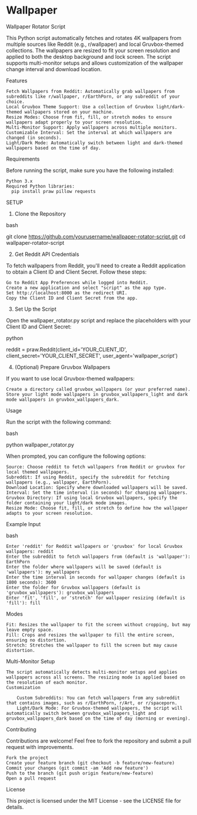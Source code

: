 # Wallpaper
Wallpaper Rotator Script

This Python script automatically fetches and rotates 4K wallpapers from multiple sources like Reddit (e.g., r/wallpaper) and local Gruvbox-themed collections. The wallpapers are resized to fit your screen resolution and applied to both the desktop background and lock screen. The script supports multi-monitor setups and allows customization of the wallpaper change interval and download location.

Features

    Fetch Wallpapers from Reddit: Automatically grab wallpapers from subreddits like r/wallpaper, r/EarthPorn, or any subreddit of your choice.
    Local Gruvbox Theme Support: Use a collection of Gruvbox light/dark-themed wallpapers stored on your machine.
    Resize Modes: Choose from fit, fill, or stretch modes to ensure wallpapers adapt properly to your screen resolution.
    Multi-Monitor Support: Apply wallpapers across multiple monitors.
    Customizable Interval: Set the interval at which wallpapers are changed (in seconds).
    Light/Dark Mode: Automatically switch between light and dark-themed wallpapers based on the time of day.

 Requirements

Before running the script, make sure you have the following installed:

    Python 3.x
    Required Python libraries:
      pip install praw pillow requests

SETUP

  1. Clone the Repository

bash

git clone https://github.com/yourusername/wallpaper-rotator-script.git
cd wallpaper-rotator-script

2. Get Reddit API Credentials

To fetch wallpapers from Reddit, you'll need to create a Reddit application to obtain a Client ID and Client Secret. Follow these steps:

    Go to Reddit App Preferences while logged into Reddit.
    Create a new application and select "script" as the app type.
    Set http://localhost:8000 as the redirect URI.
    Copy the Client ID and Client Secret from the app.

3. Set Up the Script

Open the wallpaper_rotator.py script and replace the placeholders with your Client ID and Client Secret:

python

reddit = praw.Reddit(client_id='YOUR_CLIENT_ID',
                     client_secret='YOUR_CLIENT_SECRET',
                     user_agent='wallpaper_script')

4. (Optional) Prepare Gruvbox Wallpapers

If you want to use local Gruvbox-themed wallpapers:

    Create a directory called gruvbox_wallpapers (or your preferred name).
    Store your light mode wallpapers in gruvbox_wallpapers_light and dark mode wallpapers in gruvbox_wallpapers_dark.

Usage

Run the script with the following command:

bash

python wallpaper_rotator.py

When prompted, you can configure the following options:

    Source: Choose reddit to fetch wallpapers from Reddit or gruvbox for local themed wallpapers.
    Subreddit: If using Reddit, specify the subreddit for fetching wallpapers (e.g., wallpaper, EarthPorn).
    Download Location: Specify where downloaded wallpapers will be saved.
    Interval: Set the time interval (in seconds) for changing wallpapers.
    Gruvbox Directory: If using local Gruvbox wallpapers, specify the folder containing your light/dark mode images.
    Resize Mode: Choose fit, fill, or stretch to define how the wallpaper adapts to your screen resolution.

Example Input

bash
    
    Enter 'reddit' for Reddit wallpapers or 'gruvbox' for local Gruvbox wallpapers: reddit
    Enter the subreddit to fetch wallpapers from (default is 'wallpaper'): EarthPorn
    Enter the folder where wallpapers will be saved (default is 'wallpapers'): my_wallpapers
    Enter the time interval in seconds for wallpaper changes (default is 1800 seconds): 3600
    Enter the folder for Gruvbox wallpapers (default is 'gruvbox_wallpapers'): gruvbox_wallpapers
    Enter 'fit', 'fill', or 'stretch' for wallpaper resizing (default is 'fill'): fill

Modes

    Fit: Resizes the wallpaper to fit the screen without cropping, but may leave empty space.
    Fill: Crops and resizes the wallpaper to fill the entire screen, ensuring no distortion.
    Stretch: Stretches the wallpaper to fill the screen but may cause distortion.

Multi-Monitor Setup
    
    The script automatically detects multi-monitor setups and applies wallpapers across all screens. The resizing mode is applied based on the resolution of each monitor.
    Customization
    
        Custom Subreddits: You can fetch wallpapers from any subreddit that contains images, such as r/EarthPorn, r/Art, or r/spaceporn.
        Light/Dark Mode: For Gruvbox-themed wallpapers, the script will automatically switch between gruvbox_wallpapers_light and gruvbox_wallpapers_dark based on the time of day (morning or evening).

Contributing

Contributions are welcome! Feel free to fork the repository and submit a pull request with improvements.

    Fork the project
    Create your feature branch (git checkout -b feature/new-feature)
    Commit your changes (git commit -am 'Add new feature')
    Push to the branch (git push origin feature/new-feature)
    Open a pull request

License

This project is licensed under the MIT License - see the LICENSE file for details.
